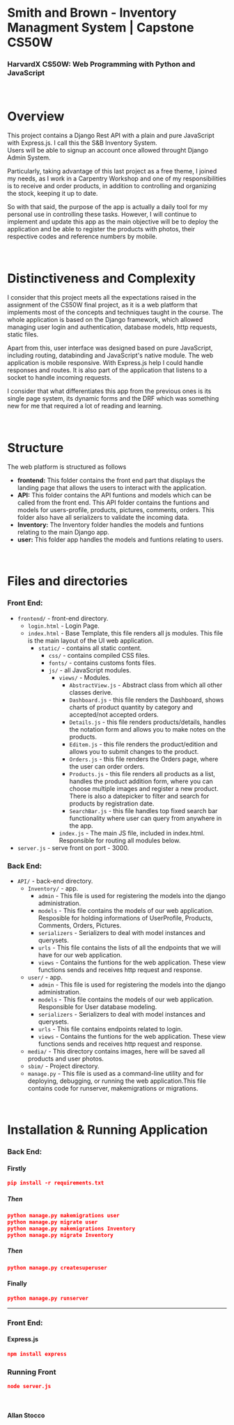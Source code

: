 # Smith and Brown - Inventory Managment System | Capstone CS50W
### HarvardX CS50W: Web Programming with Python and JavaScript

</br>

# Overview

This project contains a Django Rest API with a plain and pure JavaScript with Express.js. 
I call this the S&B Inventory System.  
Users will be able to signup an account once allowed throught Django Admin System. 

Particularly, taking advantage of this last project as a free theme, I joined my needs, as I work in a Carpentry Workshop and one of my responsibilities is to receive and order products, in addition to controlling and organizing the stock, keeping it up to date.  

So with that said, the purpose of the app is actually a daily tool for my personal use in controlling these tasks. 
However, I will continue to implement and update this app as the main objective will be to deploy the application and be able to register the products with photos, their respective codes and reference numbers by mobile.

</br>

# Distinctiveness and Complexity

I consider that this project meets all the expectations raised in the assignment of the CS50W final project, as it is a web platform that implements most of the concepts and techniques taught in the course.
The whole application is based on the Django framework, which allowed managing user login and authentication, database models, http requests, static files.  

Apart from this, user interface was designed based on pure JavaScript, including routing, databinding and JavaScript's native module. The web application is mobile responsive. With Express.js help I could handle responses and routes. It is also part of the application that listens to a socket to handle incoming requests.  

I consider that what differentiates this app from the previous ones is its single page system, its dynamic forms and the DRF which was something new for me that required a lot of reading and learning.


</br>

# Structure

The web platform is structured as follows

- **frontend:** This folder contains the front end part that displays the landing page that allows the users to interact with the application.
- **API:** This folder contains the API funtions and models which can be called from the front end. This API folder contains the funtions and models for users-profile, products, pictures, comments, orders. This folder also have all serializers to validate the incoming data.
- **Inventory:** The Inventory folder handles the models and funtions relating to the main Django app.
- **user:** This folder app handles the models and funtions relating to users.

</br>


# Files and directories

### Front End:

- `frontend/` - front-end directory.
  - `login.html` - Login Page.
  - `index.html` - Base Template, this file renders all js modules. This file is the main layout of the UI web application.
    - `static/` - contains all static content.
      - `css/` - contains compiled CSS files.
      - `fonts/` - contains customs fonts files. 
      - `js/` - all JavaScript modules.
        - `views/` - Modules.  
          - `AbstractView.js` - Abstract class from which all other classes derive.  
          - `Dashboard.js` - this file renders the Dashboard, shows charts of product quantity by category and accepted/not accepted orders.  
          - `Details.js` - this file renders products/details, handles the notation form and allows you to make notes on the products.  
          - `Editem.js` - this file renders the product/edition and allows you to submit changes to the product.  
          - `Orders.js` - this file renders the Orders page, where the user can order orders.  
          - `Products.js` - this file renders all products as a list, handles the product addition form, where you can choose multiple images and register a new product. There is also a datepicker to filter and search for products by registration date.  
          - `SearchBar.js` - this file handles top fixed search bar functionality where user can query from anywhere in the app.
        - `index.js` - The main JS file, included in index.html. Responsible for routing all modules below. 
- `server.js` - serve front on port - 3000.    
### Back End:
- `API/` - back-end directory.
  - `Inventory/` - app.
    - `admin` - This file is used for registering the models into the django administration.
    - `models` - This file contains the models of our web application. Resposible for holding informations of UserProfile, Products, Comments, Orders, Pictures.
    - `serializers` - Serializers to deal with model instances and querysets.
    - `urls` - This file contains the lists of all the endpoints that we will have for our web application.
    - `views` - Contains the funtions for the web application. These view functions sends and receives http request and response.
  - `user/` - app.
    - `admin` - This file is used for registering the models into the django administration.
    - `models` - This file contains the models of our web application. Responsible for User database modeling.
    - `serializers` - Serializers to deal with model instances and querysets.
    - `urls` -  This file contains endpoints related to login.
    - `views` - Contains the funtions for the web application. These view functions sends and receives http request and response.
  - `media/` - This directory contains images, here will be saved all products and user photos.
  - `sbim/` - Project directory.
  - `manage.py` - This file is used as a command-line utility and for deploying, debugging, or running the web application.This file contains code for runserver, makemigrations or migrations.

<br>

# Installation & Running Application

### Back End:

#### Firstly
```json
pip install -r requirements.txt
```
##### Then

```json
python manage.py makemigrations user
python manage.py migrate user
python manage.py makemigrations Inventory
python manage.py migrate Inventory
```

##### Then

```json
python manage.py createsuperuser
```

#### Finally

```json
python manage.py runserver
```

* * *

### Front End:

#### Express.js
```json
npm install express
```

### Running Front

```json
node server.js
```

<br>


#### Allan Stocco



